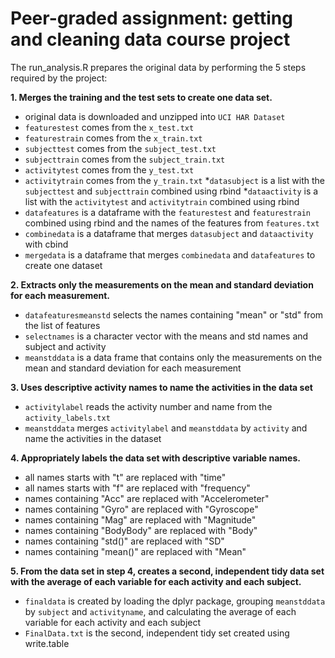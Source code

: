 # Peer-graded assignment: getting and cleaning data course project

The run_analysis.R prepares the original data by performing the 5 steps required by the project:

**1. Merges the training and the test sets to create one data set.**
* original data is downloaded and unzipped into `UCI HAR Dataset`
* `featurestest` comes from the `x_test.txt`
* `featurestrain` comes from the `x_train.txt`
* `subjecttest` comes from the `subject_test.txt`
* `subjecttrain` comes from the `subject_train.txt`
* `activitytest` comes from the `y_test.txt`
* `activitytrain` comes from the `y_train.txt`
*`datasubject` is a list with the `subjecttest` and `subjecttrain` combined using rbind
*`dataactivity` is a list with the `activitytest` and `activitytrain` combined using rbind
* `datafeatures` is a dataframe  with the `featurestest` and `featurestrain` combined using 
rbind and the names of the features from `features.txt`
* `combinedata` is a dataframe that merges `datasubject` and `dataactivity` with cbind
* `mergedata` is a dataframe that merges `combinedata` and `datafeatures` to create one 
dataset

**2. Extracts only the measurements on the mean and standard deviation for each measurement.**
* `datafeaturesmeanstd` selects the names containing "mean" or "std" from the list of features
* `selectnames` is a character vector with the means and std names and subject and activity
* `meanstddata` is a data frame that contains only the measurements on the mean and standard 
deviation for each measurement

**3. Uses descriptive activity names to name the activities in the data set**
* `activitylabel` reads the activity number and name from the `activity_labels.txt`
* `meanstddata` merges `activitylabel` and `meanstddata` by `activity` and name the activities
in the dataset

**4. Appropriately labels the data set with descriptive variable names.**
* all names starts with "t" are replaced with "time"
* all names starts with "f" are replaced with "frequency"
* names containing "Acc" are replaced with "Accelerometer"
* names containing "Gyro" are replaced with "Gyroscope"
* names containing "Mag" are replaced with "Magnitude"
* names containing "BodyBody" are replaced with "Body"
* names containing "std()" are replaced with "SD"
* names containing "mean()" are replaced with "Mean"

**5. From the data set in step 4, creates a second, independent tidy data set with the average of each variable for each activity and each subject.**
* `finaldata` is created by loading the dplyr package, grouping `meanstddata` by `subject` and
`activityname`, and calculating the average of each variable for each activity and each subject
* `FinalData.txt` is the second, independent tidy set created using write.table

